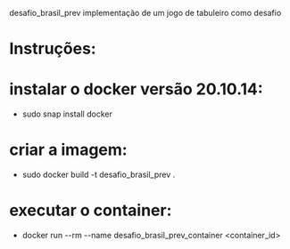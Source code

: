 desafio_brasil_prev
implementação de um jogo de tabuleiro como desafio
# Instruções:

# instalar o docker versão 20.10.14:
- sudo snap install docker

# criar a imagem:
- sudo docker build -t desafio_brasil_prev .

# executar o container:
- docker run --rm --name desafio_brasil_prev_container <container_id>
